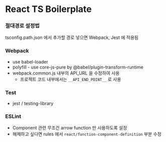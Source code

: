 # React TS Boilerplate

### 절대경로 설정법

tsconfig.path.json 에서 추가할 경로 넣으면 Webpack, Jest 에 적용됨

### Webpack

- use babel-loader
- polyfill - use core-js-pure by @babel/plugin-transform-runtime
- webpack.common.js 내부의 API_URL 을 수정하여 사용
  - 프로젝트 코드 내부에서는 `__API_END_POINT__` 로 사용

### Test

- jest / testing-library

### ESLint

- Component 관련 무조건 arrow function 만 사용하도록 설정
- 해제하고 싶다면 rules 에서 `react/function-component-definition` 부분 수정
